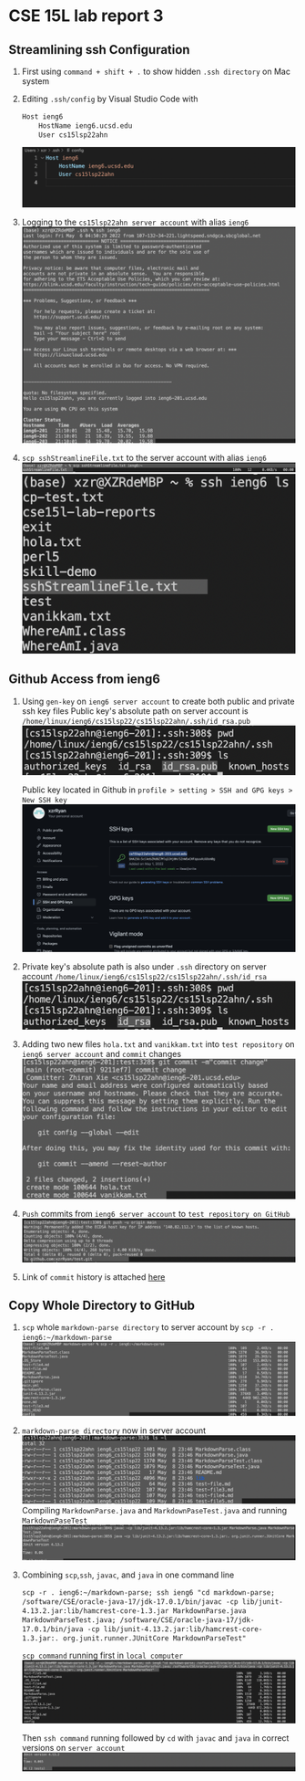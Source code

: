 # CSE 15L lab report 3

## Streamlining ssh Configuration

1. First using `command + shift + .` to show hidden `.ssh directory` on Mac system
2. Editing `.ssh/config` by Visual Studio Code with
    ```
    Host ieng6
        HostName ieng6.ucsd.edu
        User cs15lsp22ahn
    ```
    ![config](sshkeyhost.png)

3. Logging to the `cs15lsp22ahn server account` with alias `ieng6`![ssh](sshAlias.png)

4. `scp sshStreamlineFile.txt` to the server account with alias `ieng6` 
![scpFile](scpAlias.png)
![success](sucessfulSCP.png)

## Github Access from ieng6

1. Using `gen-key` on `ieng6 server account` to create both public and private ssh key files
Public key's absolute path on server account is `/home/linux/ieng6/cs15lsp22/cs15lsp22ahn/.ssh/id_rsa.pub`
![ieng6publickey](publicSSHKey.png)

    Public key located in Github in `profile > setting > SSH and GPG keys > New SSH key` 
![ieng6gitkey](Githubkey.png)

2. Private key's absolute path is also under `.ssh` directory on server account
`/home/linux/ieng6/cs15lsp22/cs15lsp22ahn/.ssh/id_rsa`
![privateKey](privatekey.png)

3. Adding two new files `hola.txt` and `vanikkam.txt` into `test repository` on `ieng6 server account` and `commit` changes
![commit](GitCommit.png)

4. `Push` commits from `ieng6 server account` to `test repository on GitHub`
![push](PushCommit.png)

5. Link of `commit` history is attached [here](https://github.com/xzrRyan/test/commit/9211ef7c37a15e228a6451e66ebb4e69bbc651b9)

## Copy Whole Directory to GitHub
1. `scp` whole `markdown-parse directory` to server account by `scp -r . ieng6:~/markdown-parse`
![markdown](scpMarkdown.png)

2. `markdown-parse directory` now in server account
![server](MarkdownServer.png)
Compiling `MarkdownParse.java` and `MarkdownPaseTest.java` and running `MarkdownPaseTest`
![test](RunningTest.png)

3. Combining `scp`,`ssh`, `javac`, and `java` in one command line
    ```
    scp -r . ieng6:~/markdown-parse; ssh ieng6 "cd markdown-parse; /software/CSE/oracle-java-17/jdk-17.0.1/bin/javac -cp lib/junit-4.13.2.jar:lib/hamcrest-core-1.3.jar MarkdownParse.java MarkdownParseTest.java; /software/CSE/oracle-java-17/jdk-17.0.1/bin/java -cp lib/junit-4.13.2.jar:lib/hamcrest-core-1.3.jar:. org.junit.runner.JUnitCore MarkdownParseTest"
    ```
    `scp command` running first in `local computer`
    ![oneline](javacVersion.png)

    Then `ssh command` running followed by `cd` with `javac` and `java` in correct versions on `server account`
    ![success](success.png)
